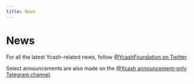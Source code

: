 ```yaml
---
title: News
---
```


# News

For all the latest Ycash-related news, follow [@YcashFoundation on Twitter](https://twitter.com/YcashFoundation).

Select announcements are also made on the [@Ycash announcement-only Telegram channel](https://t.me/Ycash).